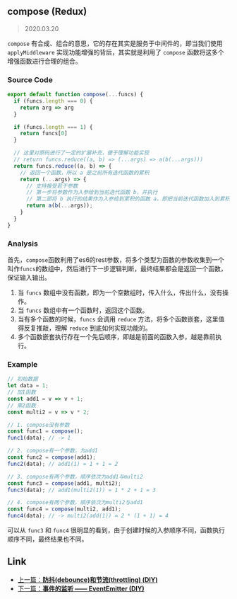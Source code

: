## compose (Redux)

> 2020.03.20

`compose` 有合成、组合的意思，它的存在其实是服务于中间件的，即当我们使用 `applyMiddleware` 实现功能增强的背后，其实就是利用了 `compose` 函数将这多个增强函数进行合理的组合。

### Source Code
```javascript
export default function compose(...funcs) {
  if (funcs.length === 0) {
    return arg => arg
  }

  if (funcs.length === 1) {
    return funcs[0]
  }

  // 这里对原码进行了一定的扩展补充，便于理解功能实现 
  // return funcs.reduce((a, b) => (...args) => a(b(...args)))
  return funcs.reduce((a, b) => {
    // 返回一个函数，所以 a 是之前所有迭代函数的累积
    return (...args) => {
      // 支持接受若干参数
      // 第一步将参数作为入参给到当前迭代函数 b，并执行
      // 第二部将 b 执行的结果作为入参给到累积的函数 a，即把当前迭代函数加入到累积中
      return a(b(...args));
    }
  }
}
```

### Analysis

首先，`compose`函数利用了es6的rest参数，将多个类型为函数的参数收集到一个叫作`funcs`的数组中，然后进行下一步逻辑判断，最终结果都会是返回一个函数，保证输入输出。

1. 当 `funcs` 数组中没有函数，即为一个空数组时，传入什么，传出什么，没有操作。
2. 当 `funcs` 数组中有一个函数时，返回这个函数。
3. 当有多个函数的时候，`funcs` 会调用 `reduce` 方法，将多个函数嵌套，这里值得反复推敲，理解 `reduce` 到底如何实现功能的。
4. 多个函数嵌套执行存在一个先后顺序，即越是前面的函数入参，越是靠前执行。

### Example

```javascript
// 初始数据
let data = 1;
// 加1函数
const add1 = v => v + 1;
// 乘2函数
const multi2 = v => v * 2;

// 1. compose没有参数
const func1 = compose();
func1(data); // -> 1

// 2. compose有一个参数，为add1
const func2 = compose(add1);
func2(data); // add1(1) = 1 + 1 = 2

// 3. compose有两个参数，顺序依次为add1与multi2
const func3 = compose(add1, multi2);
func3(data); // add1(multi2(1)) = 1 * 2 + 1 = 3

// 4. compose有两个参数，顺序依次为multi2与add1
const func4 = compose(multi2, add1);
func4(data); // -> multi2(add(1)) = 2 * (1 + 1) = 4
```

可以从 `func3` 和 `func4` 很明显的看到，由于创建时候的入参顺序不同，函数执行顺序不同，最终结果也不同。


## Link

+ [上一篇：**防抖(debounce)和节流(throttling) (DIY)**](../DIY/防抖和节流.md)
+ [下一篇：**事件的监听 —— EventEmitter (DIY)**](../DIY/EventEmitter.md)